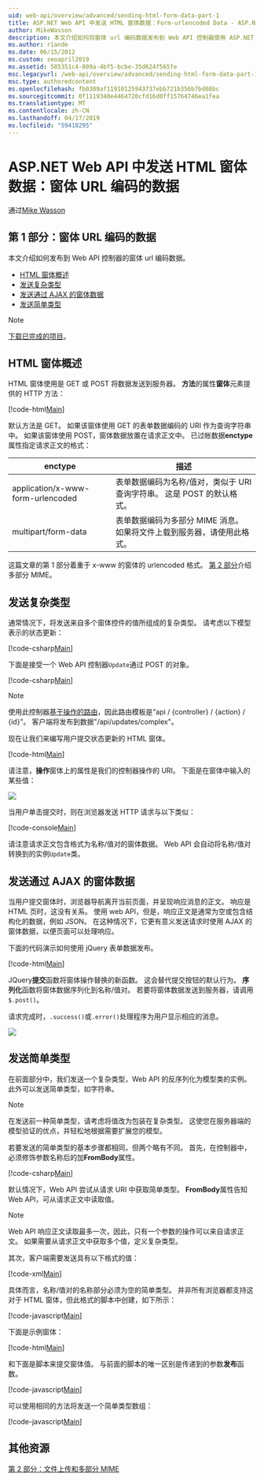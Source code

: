 ```yaml
---
uid: web-api/overview/advanced/sending-html-form-data-part-1
title: ASP.NET Web API 中发送 HTML 窗体数据：Form-urlencoded Data - ASP.NET 4.x
author: MikeWasson
description: 本文介绍如何将窗体 url 编码数据发布到 Web API 控制器使用 ASP.NET 4.x
ms.author: riande
ms.date: 06/15/2012
ms.custom: seoapril2019
ms.assetid: 585351c4-809a-4bf5-bcbe-35d624f565fe
msc.legacyurl: /web-api/overview/advanced/sending-html-form-data-part-1
msc.type: authoredcontent
ms.openlocfilehash: fb0309af11910125943737ebb721b356b7bd08bc
ms.sourcegitcommit: 0f1119340e4464720cfd16d0ff15764746ea1fea
ms.translationtype: MT
ms.contentlocale: zh-CN
ms.lasthandoff: 04/17/2019
ms.locfileid: "59418295"
---
```

# <a name="sending-html-form-data-in-aspnet-web-api-form-urlencoded-data"></a>ASP.NET Web API 中发送 HTML 窗体数据：窗体 URL 编码的数据

通过[Mike Wasson](https://github.com/MikeWasson)

## <a name="part-1-form-urlencoded-data"></a>第 1 部分：窗体 URL 编码的数据

本文介绍如何发布到 Web API 控制器的窗体 url 编码数据。

- [HTML 窗体概述](#overview_of_html_forms)
- [发送复杂类型](#sending_complex_types)
- [发送通过 AJAX 的窗体数据](#sending_form_data_via_ajax)
- [发送简单类型](#sending_simple_types)

> [!NOTE]
> [下载已完成的项目](https://code.msdn.microsoft.com/ASPNET-Web-API-Sending-a6f9d007)。


<a id="overview_of_html_forms"></a>
## <a name="overview-of-html-forms"></a>HTML 窗体概述

HTML 窗体使用是 GET 或 POST 将数据发送到服务器。 **方法**的属性**窗体**元素提供的 HTTP 方法：

[!code-html[Main](sending-html-form-data-part-1/samples/sample1.html)]

默认方法是 GET。 如果该窗体使用 GET 的表单数据编码的 URI 作为查询字符串中。 如果该窗体使用 POST，窗体数据放置在请求正文中。 已过帐数据**enctype**属性指定请求正文的格式：

| enctype | 描述 |
| --- | --- |
| application/x-www-form-urlencoded | 表单数据编码为名称/值对，类似于 URI 查询字符串。 这是 POST 的默认格式。 |
| multipart/form-data | 表单数据编码为多部分 MIME 消息。 如果将文件上载到服务器，请使用此格式。 |

这篇文章的第 1 部分着重于 x-www 的窗体的 urlencoded 格式。 [第 2 部分](sending-html-form-data-part-2.md)介绍多部分 MIME。

<a id="sending_complex_types"></a>
## <a name="sending-complex-types"></a>发送复杂类型

通常情况下，将发送来自多个窗体控件的值所组成的复杂类型。 请考虑以下模型表示的状态更新：

[!code-csharp[Main](sending-html-form-data-part-1/samples/sample2.cs)]

下面是接受一个 Web API 控制器`Update`通过 POST 的对象。

[!code-csharp[Main](sending-html-form-data-part-1/samples/sample3.cs)]

> [!NOTE]
> 使用此控制器[基于操作的路由](../web-api-routing-and-actions/routing-in-aspnet-web-api.md#routing_by_action_name)，因此路由模板是&quot;api / {controller} / {action} / {id}&quot;。 客户端将发布到数据&quot;/api/updates/complex&quot;。


现在让我们来编写用户提交状态更新的 HTML 窗体。

[!code-html[Main](sending-html-form-data-part-1/samples/sample4.html)]

请注意，**操作**窗体上的属性是我们的控制器操作的 URI。 下面是在窗体中输入的某些值：

![](sending-html-form-data-part-1/_static/image1.png)

当用户单击提交时，则在浏览器发送 HTTP 请求与以下类似：

[!code-console[Main](sending-html-form-data-part-1/samples/sample5.cmd)]

请注意请求正文包含格式为名称/值对的窗体数据。 Web API 会自动将名称/值对转换到的实例`Update`类。

<a id="sending_form_data_via_ajax"></a>
## <a name="sending-form-data-via-ajax"></a>发送通过 AJAX 的窗体数据

当用户提交窗体时，浏览器导航离开当前页面，并呈现响应消息的正文。 响应是 HTML 页时，这没有关系。 使用 web API，但是，响应正文是通常为空或包含结构化的数据，例如 JSON。 在这种情况下，它更有意义发送请求时使用 AJAX 的窗体数据，以便页面可以处理响应。

下面的代码演示如何使用 jQuery 表单数据发布。

[!code-html[Main](sending-html-form-data-part-1/samples/sample6.html)]

JQuery**提交**函数将窗体操作替换的新函数。 这会替代提交按钮的默认行为。 **序列化**函数将窗体数据序列化到名称/值对。 若要将窗体数据发送到服务器，请调用`$.post()`。

请求完成时，`.success()`或`.error()`处理程序为用户显示相应的消息。

![](sending-html-form-data-part-1/_static/image2.png)

<a id="sending_simple_types"></a>
## <a name="sending-simple-types"></a>发送简单类型

在前面部分中，我们发送一个复杂类型，Web API 的反序列化为模型类的实例。 此外可以发送简单类型，如字符串。

> [!NOTE]
> 在发送前一种简单类型，请考虑将值改为包装在复杂类型。 这使您在服务器端的模型验证的优点，并轻松地根据需要扩展您的模型。


若要发送的简单类型的基本步骤都相同，但两个略有不同。 首先，在控制器中，必须修饰参数名称后的加**FromBody**属性。

[!code-csharp[Main](sending-html-form-data-part-1/samples/sample7.cs?highlight=3)]

默认情况下，Web API 尝试从请求 URI 中获取简单类型。 **FromBody**属性告知 Web API，可从请求正文中读取值。

> [!NOTE]
> Web API 响应正文读取最多一次，因此，只有一个参数的操作可以来自请求正文。 如果需要从请求正文中获取多个值，定义复杂类型。


其次，客户端需要发送具有以下格式的值：

[!code-xml[Main](sending-html-form-data-part-1/samples/sample8.xml)]

具体而言，名称/值对的名称部分必须为空的简单类型。 并非所有浏览器都支持这对于 HTML 窗体，但此格式的脚本中创建，如下所示：

[!code-javascript[Main](sending-html-form-data-part-1/samples/sample9.js)]

下面是示例窗体：

[!code-html[Main](sending-html-form-data-part-1/samples/sample10.html)]

和下面是脚本来提交窗体值。 与前面的脚本的唯一区别是传递到的参数**发布**函数。

[!code-javascript[Main](sending-html-form-data-part-1/samples/sample11.js?highlight=2)]

可以使用相同的方法将发送一个简单类型数组：

[!code-javascript[Main](sending-html-form-data-part-1/samples/sample12.js)]

## <a name="additional-resources"></a>其他资源

[第 2 部分：文件上传和多部分 MIME](sending-html-form-data-part-2.md)
